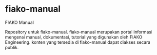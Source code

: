 # fiako-manual
 FIAKO Manual

Repository untuk fiako-manual. fiako-manual merupakan portal informasi mengenai manual, dokumentasi, tutorial yang digunakan oleh FIAKO Engineering. konten yang tersedia di fiako-manual dapat diakses secara publik. 
